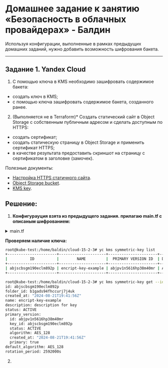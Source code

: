 # Домашнее задание к занятию «Безопасность в облачных провайдерах» - Балдин

Используя конфигурации, выполненные в рамках предыдущих домашних заданий, нужно добавить возможность шифрования бакета.

---
## Задание 1. Yandex Cloud   

1. С помощью ключа в KMS необходимо зашифровать содержимое бакета:

 - создать ключ в KMS;
 - с помощью ключа зашифровать содержимое бакета, созданного ранее.
2. (Выполняется не в Terraform)* Создать статический сайт в Object Storage c собственным публичным адресом и сделать доступным по HTTPS:

 - создать сертификат;
 - создать статическую страницу в Object Storage и применить сертификат HTTPS;
 - в качестве результата предоставить скриншот на страницу с сертификатом в заголовке (замочек).

Полезные документы:

- [Настройка HTTPS статичного сайта](https://cloud.yandex.ru/docs/storage/operations/hosting/certificate).
- [Object Storage bucket](https://registry.terraform.io/providers/yandex-cloud/yandex/latest/docs/resources/storage_bucket).
- [KMS key](https://registry.terraform.io/providers/yandex-cloud/yandex/latest/docs/resources/kms_symmetric_key).

## Решение:

1. **Конфигурауция взята из предыдущего задания. прилагаю main.tf с описаным шифрованием:**

<details>
<summary>main.tf</summary>

```hcl
terraform {
  required_providers {
    yandex = {
      source = "yandex-cloud/yandex"
    }
  }
  required_version = ">=0.13"
}

provider "yandex" {
  service_account_key_file = var.service_account_key_file
  cloud_id                 = var.cloud_id
  folder_id                = var.folder_id
  zone                     = var.default_zone
}


resource "yandex_iam_service_account" "sa" {
  name = var.sa_name
}

resource "yandex_resourcemanager_folder_iam_member" "sa-editor" {
  folder_id = var.folder_id
  role      = "storage.editor"
  member    = "serviceAccount:${yandex_iam_service_account.sa.id}"
}

resource "yandex_resourcemanager_folder_iam_member" "editor" {
  folder_id = var.folder_id
  role      = "editor"
  member    = "serviceAccount:${yandex_iam_service_account.sa.id}"
}

resource "yandex_resourcemanager_folder_iam_member" "encript-editor" {
  folder_id = var.folder_id
  role      = "editor"
  member    = "serviceAccount:${yandex_iam_service_account.sa.id}"
}

resource "yandex_kms_symmetric_key" "encript-key" {
  name              = "encript-key-example"
  description       = "description for key"
  default_algorithm = "AES_128"
  rotation_period   = "720h"
}

resource "yandex_iam_service_account_static_access_key" "sa-static-key" {
  service_account_id = yandex_iam_service_account.sa.id
  description        = "static access key for object storage"
}

resource "yandex_storage_bucket" "baldin" {
  depends_on = [yandex_kms_symmetric_key.encript-key]
  access_key = yandex_iam_service_account_static_access_key.sa-static-key.access_key
  secret_key = yandex_iam_service_account_static_access_key.sa-static-key.secret_key
  bucket     = var.bucket.name
  max_size   = var.bucket.max_size
  default_storage_class = var.bucket.storage_class
  anonymous_access_flags {
    read = true
    list = false
}
  server_side_encryption_configuration {
    rule {
      apply_server_side_encryption_by_default {
        kms_master_key_id = yandex_kms_symmetric_key.encript-key.id
        sse_algorithm     = "aws:kms"
      }
    }
  }
}

resource "yandex_storage_object" "data" {
  depends_on = [yandex_storage_bucket.baldin]
  access_key = yandex_iam_service_account_static_access_key.sa-static-key.access_key
  secret_key = yandex_iam_service_account_static_access_key.sa-static-key.secret_key
  bucket     = var.bucket.name
  key        = var.bucket.key
  source     = var.bucket.file
}

data "template_file" "cloudinit" {
  template = file("./cloud-init.yml")
  vars = {
    username       = var.username
    ssh_public_key = file(var.ssh_public_key)
    packages       = jsonencode(var.packages)
  }
}

resource "yandex_compute_image" "lamp" {
  source_family = "lamp"
}

resource "yandex_vpc_network" "lamp_net" {
  name = var.vpc_name
}
resource "yandex_vpc_security_group" "lamp-sg" {
  name       = "lamp-sg"
  network_id = yandex_vpc_network.lamp_net.id

  egress {
    protocol       = "ANY"
    description    = "any"
    v4_cidr_blocks = ["0.0.0.0/0"]
  }

  ingress {
    protocol       = "TCP"
    description    = "ssh"
    v4_cidr_blocks = ["0.0.0.0/0"]
    port           = 22
  }
  ingress {
    protocol       = "TCP"
    description    = "ext-http"
    v4_cidr_blocks = ["0.0.0.0/0"]
    port           = 80
  }

  ingress {
    protocol       = "TCP"
    description    = "ext-https"
    v4_cidr_blocks = ["0.0.0.0/0"]
    port           = 443
  }
}

resource "yandex_vpc_subnet" "public" {
  name           = var.subnet_public
  zone           = var.default_zone
  network_id     = yandex_vpc_network.lamp_net.id
  v4_cidr_blocks = var.default_cidr

}

resource "yandex_compute_instance_group" "lamp-ig" {
  depends_on = [yandex_iam_service_account_static_access_key.sa-static-key]
  name                = "lamp-ig"
  folder_id           = var.folder_id
  service_account_id  = "${yandex_iam_service_account.sa.id}"
  deletion_protection = false
  instance_template {
    platform_id = var.vm_resources.platform_id
    resources {
      core_fraction = var.vm_resources.core_fraction
      cores         = var.vm_resources.cores
      memory        = var.vm_resources.memory
    }

    boot_disk {
      mode = var.vm_resources.boot_disk_mode
      initialize_params {
        image_id = yandex_compute_image.lamp.id
      }
    }
    scheduling_policy {
      preemptible = true
    }
    network_interface {
      subnet_ids          = [yandex_vpc_subnet.public.id]
      security_group_ids = [yandex_vpc_security_group.lamp-sg.id]
      nat                = false

    }

    metadata = {
      user-data = data.template_file.cloudinit.rendered
    }
  }
  scale_policy {
    fixed_scale {
      size = 3
    }
  }
  allocation_policy {
    zones = [var.default_zone]
  }

  deploy_policy {
    max_unavailable = 1
    max_expansion   = 0
  }

  load_balancer {
    target_group_name        = "lamp-group"
    target_group_description = "load balancer target group"
  }
}

resource "yandex_lb_network_load_balancer" "lamp-lb" {
  name = "lamp-lb"

  listener {
    name = "lamp-lb-listener"
    port = 80
    external_address_spec {
      ip_version = "ipv4"
    }
  }

  attached_target_group {
    target_group_id = yandex_compute_instance_group.lamp-ig.load_balancer.0.target_group_id

    healthcheck {
      name = "http"
      http_options {
        port = 80
        path = "/index.html"
      }
    }
  }
}
```

</details>

**Проверяем наличие ключа:**

```bash
root@kube-test:/home/baldin/cloud-15-2-3# yc kms symmetric-key list
+----------------------+---------------------+----------------------+-------------------+---------------------+--------+
|          ID          |        NAME         |  PRIMARY VERSION ID  | DEFAULT ALGORITHM |     CREATED AT      | STATUS |
+----------------------+---------------------+----------------------+-------------------+---------------------+--------+
| abjscbsgm190eclm892p | encript-key-example | abjpv1n5616hp38m40mr | AES_128           | 2024-08-21 19:41:56 | ACTIVE |
+----------------------+---------------------+----------------------+-------------------+---------------------+--------+

root@kube-test:/home/baldin/cloud-15-2-3# yc kms symmetric-key get --id abjscbsgm190eclm892p
id: abjscbsgm190eclm892p
folder_id: b1gads94fhccurj7j4uk
created_at: "2024-08-21T19:41:56Z"
name: encript-key-example
description: description for key
status: ACTIVE
primary_version:
  id: abjpv1n5616hp38m40mr
  key_id: abjscbsgm190eclm892p
  status: ACTIVE
  algorithm: AES_128
  created_at: "2024-08-21T19:41:56Z"
  primary: true
default_algorithm: AES_128
rotation_period: 2592000s
```

2. 
